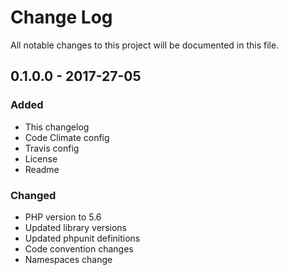 # Change Log
All notable changes to this project will be documented in this file.

## 0.1.0.0 - 2017-27-05
### Added
* This changelog
* Code Climate config
* Travis config
* License
* Readme

### Changed
* PHP version to 5.6
* Updated library versions
* Updated phpunit definitions
* Code convention changes
* Namespaces change
